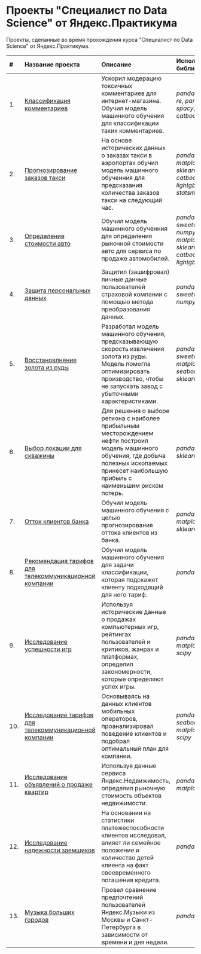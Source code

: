 # Проекты "Специалист по Data Science" от Яндекс.Практикума 
Проекты, сделанные во время прохождения курса "Специалист по Data Science" от Яндекс.Практикума.


|#|Название проекта|Описание|Используемые библиотеки|
|:-|:---------------|:-------|:----------------------|
|1.|[Классификация комментариев]()|Ускорил модерацию токсичных комментариев для интернет-магазина. Обучил модель машинного обучения для классификации таких комментариев.|*pandas*, *numpy*, *re*, *pandarallel*, *spacy*, *sklearn*, *catboost*|
|2.|[Прогнозирование заказов такси]()|На основе исторических данных о заказах такси в аэропортах обучил модель машинного обученния для предсказания количества заказов такси на следующий час.|*pandas*, *numpy*, *matplotlib*, *sklearn*, *catboost*, *lightgbm*, *statsmodels*|
|3.|[Определение стоимости авто]()|Обучил модель машинного обученния для определения рыночной стоимости авто для сервиса по продаже автомобилей.|*pandas*, *sweetviz*, *numpy*, *matplotlib*, *sklearn*, *catboost*, *lightgbm*|
|4.|[Защита персональных данных]()|Защитил (зашифровал) личные данные пользователей страховой компании с помощью метода преобразования данных.|*pandas*, *sweetviz*, *numpy*, *sklearn*|
|5.|[Восстановлнение золота из руды]()|Разработал модель машинного обучения, предсказывающую скорость извлечения золота из руды. Модель помогла оптимизировать производство, чтобы не запускать завод с убыточными характеристиками.|*pandas*, *sweetviz*, *matplotlib*, *seaborn*, *sklearn*|
|6.|[Выбор локации для скважины]()|Для решения о выборе региона с наиболее прибыльным месторождением нефти построил модель машинного обучения, где добыча полезных ископаемых принесет наибольшую прибыль с наименьшим риском потерь.|*pandas*, *numpy*, *sklearn*|
|7.|[Отток клиентов банка]()|Обучил модель машинного обучения с целью прогнозирования оттока клиентов из банка.|*pandas*, *numpy*, *matplotlib*, *sklearn*|
|8.|[Рекомендация тарифов для телекоммуникационной компании]()|Обучил модель машинного обучения для задачи классификации, которая подскажет клиенту подходящий для него тариф.|*pandas*, *sklearn*|
|9.|[Исследование успешности игр]()|Используя исторические данные о продажах компьютерных игр, рейтингах пользователей и критиков, жанрах и платформах, определил закономерности, которые определяют успех игры.|*pandas*, *matplotlib*, *scipy*|
|10.|[Исследование тарифов для телекоммуникационной компании]()|Основываясь на данных клиентов мобильных операторов, проанализировал поведение клиентов и подобрал оптимальный план для компании.|*pandas*, *numpy*, *seaborn*, *matplotlib*, *scipy*|
|11.|[Исследование объявлений о продаже квартир]()|Используя данные сервиса Яндекс.Недвижимость, определил рыночную стоимость объектов недвижимости.|*pandas*, *matplotlib*|
|12.|[Исследование надежности заемщиков]()|На основании на статистики платежеспособности клиентов исследовал, влияет ли семейное положение и количество детей клиента на факт своевременного погашения кредита.|*pandas*|
|13.|[Музыка больших городов]()|Провел сравнение предпочтений пользователей Яндекс.Музыки из Москвы и Санкт-Петербурга в зависимости от времени и дня недели.|*pandas*|